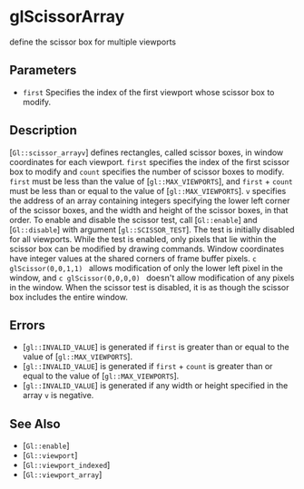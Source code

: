 # glScissorArray
define the scissor box for multiple viewports

## Parameters
- `first`
  Specifies the index of the first viewport whose scissor box to modify.

## Description
[`Gl::scissor_arrayv`] defines rectangles, called scissor boxes, in
  window coordinates for each viewport. `first` specifies the index of
  the first scissor box to modify and `count` specifies the number of
  scissor boxes to modify. `first` must be less than the value of
  [`gl::MAX_VIEWPORTS`], and `first` + `count` must be less than or
  equal to the value of [`gl::MAX_VIEWPORTS`]. `v` specifies the address
  of an array containing integers specifying the lower left corner of
  the scissor boxes, and the width and height of the scissor boxes, in
  that order.
To enable and disable the scissor test, call [`Gl::enable`] and
  [`Gl::disable`] with argument [`gl::SCISSOR_TEST`]. The test is
  initially disabled for all viewports. While the test is enabled, only
  pixels that lie within the scissor box can be modified by drawing
  commands. Window coordinates have integer values at the shared corners
  of frame buffer pixels. ```c glScissor(0,0,1,1) ``` allows
  modification of only the lower left pixel in the window, and ```c
  glScissor(0,0,0,0) ``` doesn't allow modification of any pixels in the
  window.
When the scissor test is disabled, it is as though the scissor box
  includes the entire window.

## Errors
- [`gl::INVALID_VALUE`] is generated if `first` is greater than or equal
  to the value of [`gl::MAX_VIEWPORTS`].
- [`gl::INVALID_VALUE`] is generated if `first` + `count` is greater
  than or equal to the value of [`gl::MAX_VIEWPORTS`].
- [`gl::INVALID_VALUE`] is generated if any width or height specified in
  the array `v` is negative.

## See Also
- [`Gl::enable`]
- [`Gl::viewport`]
- [`Gl::viewport_indexed`]
- [`Gl::viewport_array`]
